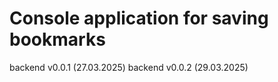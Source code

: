 # Console application for saving bookmarks

backend v0.0.1 (27.03.2025)
backend v0.0.2 (29.03.2025)
